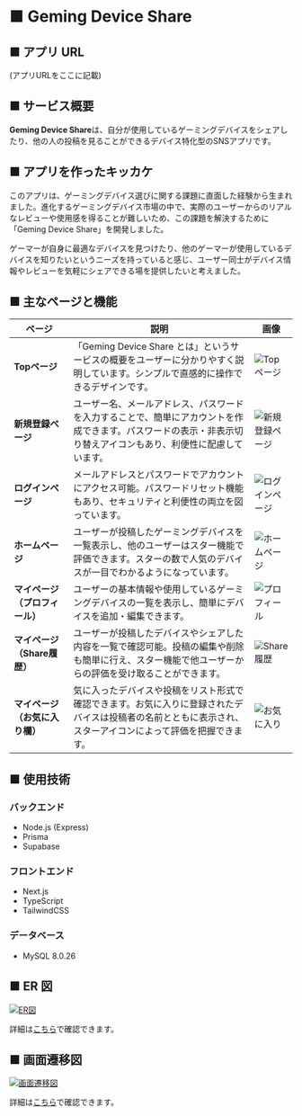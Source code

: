 # ■ Geming Device Share

## ■ アプリ URL

(アプリURLをここに記載)

## ■ サービス概要

**Geming Device Share**は、自分が使用しているゲーミングデバイスをシェアしたり、他の人の投稿を見ることができるデバイス特化型のSNSアプリです。

## ■ アプリを作ったキッカケ

このアプリは、ゲーミングデバイス選びに関する課題に直面した経験から生まれました。進化するゲーミングデバイス市場の中で、実際のユーザーからのリアルなレビューや使用感を得ることが難しいため、この課題を解決するために「Geming Device Share」を開発しました。

ゲーマーが自身に最適なデバイスを見つけたり、他のゲーマーが使用しているデバイスを知りたいというニーズを持っていると感じ、ユーザー同士がデバイス情報やレビューを気軽にシェアできる場を提供したいと考えました。

## ■ 主なページと機能

| ページ            | 説明                                                                                                                                                                     | 画像                                                                                                                                                                             |
| ----------------- | ------------------------------------------------------------------------------------------------------------------------------------------------------------------------ | -------------------------------------------------------------------------------------------------------------------------------------------------------------------------------- |
| **Topページ**     | 「Geming Device Share とは」というサービスの概要をユーザーに分かりやすく説明しています。シンプルで直感的に操作できるデザインです。                                         | ![Topページ](https://i.gyazo.com/5fb5e780115704990a9467fbb18aea53.png)                                                                                                           |
| **新規登録ページ** | ユーザー名、メールアドレス、パスワードを入力することで、簡単にアカウントを作成できます。パスワードの表示・非表示切り替えアイコンもあり、利便性に配慮しています。            | ![新規登録ページ](https://i.gyazo.com/16249ae287f4b3049dc5ea8e9068efcc.png)                                                                                                      |
| **ログインページ** | メールアドレスとパスワードでアカウントにアクセス可能。パスワードリセット機能もあり、セキュリティと利便性の両立を図っています。                                            | ![ログインページ](https://i.gyazo.com/cf5f95936680d27cbd6bbc2d09177f9f.png)                                                                                                      |
| **ホームページ**   | ユーザーが投稿したゲーミングデバイスを一覧表示し、他のユーザーはスター機能で評価できます。スターの数で人気のデバイスが一目でわかるようになっています。                        | ![ホームページ](https://i.gyazo.com/49f9143d655fe747f068da6b0d5f9b93.png)                                                                                                       |
| **マイページ（プロフィール）** | ユーザーの基本情報や使用しているゲーミングデバイスの一覧を表示し、簡単にデバイスを追加・編集できます。                                                              | ![プロフィール](https://i.gyazo.com/6ad6b44e3955793512e50f5b2301b664.gif)                                                                                                       |
| **マイページ（Share履歴）**    | ユーザーが投稿したデバイスやシェアした内容を一覧で確認可能。投稿の編集や削除も簡単に行え、スター機能で他ユーザーからの評価を受け取ることができます。            | ![Share履歴](https://i.gyazo.com/0de105fc999645e40324d4cb822a7eb7.png)                                                                                                          |
| **マイページ（お気に入り欄）** | 気に入ったデバイスや投稿をリスト形式で確認できます。お気に入りに登録されたデバイスは投稿者の名前とともに表示され、スターアイコンによって評価を把握できます。 | ![お気に入り](https://i.gyazo.com/a57bc52b2b22e04a4d7e4235553954a8.png)                                                                                                         |

## ■ 使用技術

### バックエンド
- Node.js (Express)
- Prisma
- Supabase

### フロントエンド
- Next.js
- TypeScript
- TailwindCSS

### データベース
- MySQL 8.0.26

## ■ ER 図

[![ER図](https://i.gyazo.com/8a2bf28901681d210a1eef870c55c4a0.png)](https://gyazo.com/8a2bf28901681d210a1eef870c55c4a0)

詳細は[こちら](https://app.diagrams.net/?src=about#G1VuTSIdLMgvtgosmCS90aHUxXr0jZjm2B)で確認できます。

## ■ 画面遷移図

[![画面遷移図](https://i.gyazo.com/50701a02cf01336ac2f2f58897cb4a31.png)](https://gyazo.com/50701a02cf01336ac2f2f58897cb4a31)

詳細は[こちら](https://www.figma.com/file/tpd5guOIGeBcx2N1hK30O4/Wireframe?node-id=0%3A1)で確認できます。

